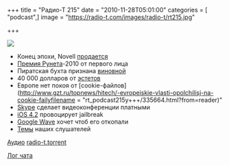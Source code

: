 +++
title = "Радио-Т 215"
date = "2010-11-28T05:01:00"
categories = [ "podcast",]
image = "https://radio-t.com/images/radio-t/rt215.jpg"

+++

![](https://radio-t.com/images/radio-t/rt215.jpg)

- Конец эпохи, Novell [продается](http://habrahabr.ru/blogs/finance/108606/)
- [Премия Рунета](http://internetno.net/2010/11/26/podvedenyi-itogi-premii-runeta-2010/)-2010 от первого лица
- Пиратская бухта признана [виновной](http://habrahabr.ru/blogs/p2p/108883/)
- 40 000 долларов от [эстетов](http://habrahabr.ru/blogs/apple/108644/)
- Европе нет покоя от [cookie-файлов](http://www.gzt.ru/topnews/hitech/-evropeiskie-vlasti-opolchilisj-na-cookie-failyfilename = "rt_podcast215y+++/335664.html?from=reader)"
- [Skype](http://internet.cnews.ru/news/top/index.shtml?2010/11/26/417790) сделает видеоконференции платными
- [iOS 4.2](http://www.engadget.com/2010/11/22/ios-4-2-review-for-ipad/) провоцирует jailbreak
- [Google Wave](http://mashable.com/2010/11/25/apache-wave-google/) хочет чтоб его откопали
- [Темы](/p/2010/11/26/prep-215/) наших слушателей

[Аудио](https://archive.rucast.net/radio-t/media/rt_podcast215.mp3)
[radio-t.torrent](http://www.radio-t.com/torrents/rt_podcast215.mp3.torrent)

[Лог чата](http://chat.radio-t.com/logs/radio-t-215.html)
<audio src="https://archive.rucast.net/radio-t/media/rt_podcast215.mp3" preload="none"></audio>